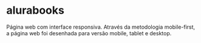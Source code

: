 # alurabooks
Página web com interface responsiva. Através da metodologia mobile-first, a página web foi desenhada para versão mobile, tablet e desktop. 

